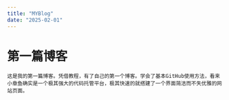 ```yaml
---
title: "MYBlog"
date: "2025-02-01"
---
```


# 第一篇博客

    这是我的第一篇博客。凭借教程，有了自己的第一个博客。学会了基本GitHub使用方法，看来小章鱼确实是一个极其强大的代码托管平台，极其快速的就搭建了一个界面简洁而不失优雅的网站页面。
